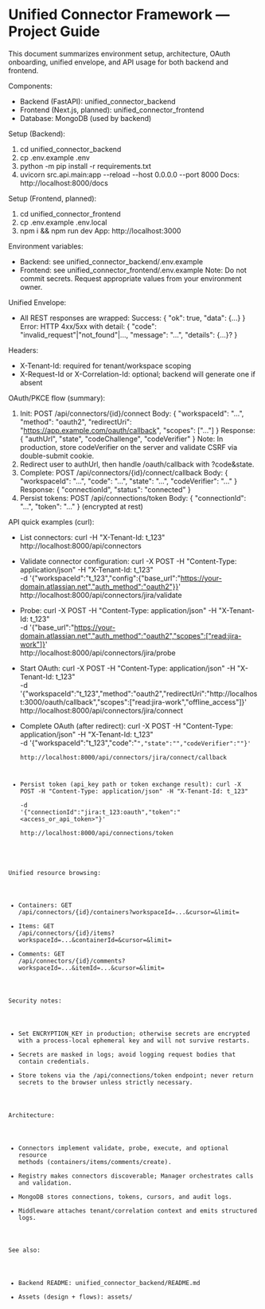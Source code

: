# Unified Connector Framework — Project Guide

This document summarizes environment setup, architecture, OAuth onboarding, unified envelope, and API usage for both backend and frontend.

Components:
- Backend (FastAPI): unified_connector_backend
- Frontend (Next.js, planned): unified_connector_frontend
- Database: MongoDB (used by backend)

Setup (Backend):
1) cd unified_connector_backend
2) cp .env.example .env
3) python -m pip install -r requirements.txt
4) uvicorn src.api.main:app --reload --host 0.0.0.0 --port 8000
Docs: http://localhost:8000/docs

Setup (Frontend, planned):
1) cd unified_connector_frontend
2) cp .env.example .env.local
3) npm i && npm run dev
App: http://localhost:3000

Environment variables:
- Backend: see unified_connector_backend/.env.example
- Frontend: see unified_connector_frontend/.env.example
Note: Do not commit secrets. Request appropriate values from your environment owner.

Unified Envelope:
- All REST responses are wrapped:
  Success: { "ok": true, "data": {...} }
  Error: HTTP 4xx/5xx with detail: { "code": "invalid_request"|"not_found"|..., "message": "...", "details": {...}? }

Headers:
- X-Tenant-Id: required for tenant/workspace scoping
- X-Request-Id or X-Correlation-Id: optional; backend will generate one if absent

OAuth/PKCE flow (summary):
1) Init:
   POST /api/connectors/{id}/connect
   Body: { "workspaceId": "...", "method": "oauth2", "redirectUri": "https://app.example.com/oauth/callback", "scopes": ["..."] }
   Response: { "authUrl", "state", "codeChallenge", "codeVerifier" }
   Note: In production, store codeVerifier on the server and validate CSRF via double-submit cookie.
2) Redirect user to authUrl, then handle /oauth/callback with ?code&state.
3) Complete:
   POST /api/connectors/{id}/connect/callback
   Body: { "workspaceId": "...", "code": "...", "state": "...", "codeVerifier": "..." }
   Response: { "connectionId", "status": "connected" }
4) Persist tokens:
   POST /api/connections/token
   Body: { "connectionId": "...", "token": "..." } (encrypted at rest)

API quick examples (curl):

- List connectors:
  curl -H "X-Tenant-Id: t_123" http://localhost:8000/api/connectors

- Validate connector configuration:
  curl -X POST -H "Content-Type: application/json" -H "X-Tenant-Id: t_123" \
    -d '{"workspaceId":"t_123","config":{"base_url":"https://your-domain.atlassian.net","auth_method":"oauth2"}}' \
    http://localhost:8000/api/connectors/jira/validate

- Probe:
  curl -X POST -H "Content-Type: application/json" -H "X-Tenant-Id: t_123" \
    -d '{"base_url":"https://your-domain.atlassian.net","auth_method":"oauth2","scopes":["read:jira-work"]}' \
    http://localhost:8000/api/connectors/jira/probe

- Start OAuth:
  curl -X POST -H "Content-Type: application/json" -H "X-Tenant-Id: t_123" \
    -d '{"workspaceId":"t_123","method":"oauth2","redirectUri":"http://localhost:3000/oauth/callback","scopes":["read:jira-work","offline_access"]}' \
    http://localhost:8000/api/connectors/jira/connect

- Complete OAuth (after redirect):
  curl -X POST -H "Content-Type: application/json" -H "X-Tenant-Id: t_123" \
    -d '{"workspaceId":"t_123","code":"<code>","state":"<state>","codeVerifier":"<verifier>"}' \
    http://localhost:8000/api/connectors/jira/connect/callback

- Persist token (api_key path or token exchange result):
  curl -X POST -H "Content-Type: application/json" -H "X-Tenant-Id: t_123" \
    -d '{"connectionId":"jira:t_123:oauth","token":"<access_or_api_token>"}' \
    http://localhost:8000/api/connections/token

Unified resource browsing:
- Containers: GET /api/connectors/{id}/containers?workspaceId=...&cursor=&limit=
- Items:      GET /api/connectors/{id}/items?workspaceId=...&containerId=&cursor=&limit=
- Comments:   GET /api/connectors/{id}/comments?workspaceId=...&itemId=...&cursor=&limit=

Security notes:
- Set ENCRYPTION_KEY in production; otherwise secrets are encrypted with a process-local ephemeral key and will not survive restarts.
- Secrets are masked in logs; avoid logging request bodies that contain credentials.
- Store tokens via the /api/connections/token endpoint; never return secrets to the browser unless strictly necessary.

Architecture:
- Connectors implement validate, probe, execute, and optional resource methods (containers/items/comments/create).
- Registry makes connectors discoverable; Manager orchestrates calls and validation.
- MongoDB stores connections, tokens, cursors, and audit logs.
- Middleware attaches tenant/correlation context and emits structured logs.

See also:
- Backend README: unified_connector_backend/README.md
- Assets (design + flows): assets/
